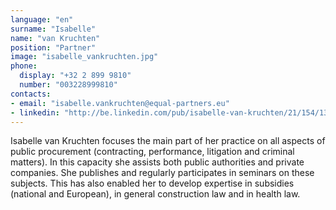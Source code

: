 ```yaml
---
language: "en"
surname: "Isabelle"
name: "van Kruchten"
position: "Partner"
image: "isabelle_vankruchten.jpg"
phone:
  display: "+32 2 899 9810"
  number: "003228999810"
contacts:
- email: "isabelle.vankruchten@equal-partners.eu"
- linkedin: "http://be.linkedin.com/pub/isabelle-van-kruchten/21/154/13a/en"
---
```

Isabelle van Kruchten focuses the main part of her practice on all aspects of public procurement (contracting, performance, litigation and criminal matters). In this capacity she assists both public authorities and private companies. She publishes and regularly participates in seminars on these subjects. This has also enabled her to develop expertise in subsidies (national and European), in general construction law and in health law.
